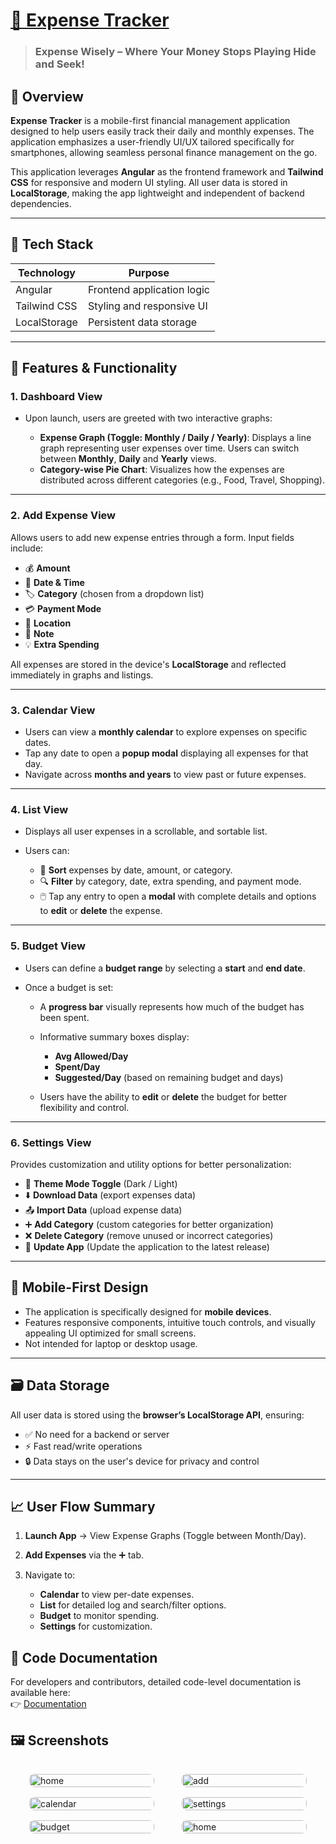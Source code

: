 # [📘 Expense Tracker](https://exwise.vercel.app/)

>### Expense Wisely – Where Your Money Stops Playing Hide and Seek!

## 📌 Overview

**Expense Tracker** is a mobile-first financial management application designed to help users easily track their daily and monthly expenses. The application emphasizes a user-friendly UI/UX tailored specifically for smartphones, allowing seamless personal finance management on the go.

This application leverages **Angular** as the frontend framework and **Tailwind CSS** for responsive and modern UI styling. All user data is stored in **LocalStorage**, making the app lightweight and independent of backend dependencies.

---

## 🧰 Tech Stack

| Technology   | Purpose                    |
| ------------ | -------------------------- |
| Angular      | Frontend application logic |
| Tailwind CSS | Styling and responsive UI  |
| LocalStorage | Persistent data storage    |

---

## 📱 Features & Functionality

### 1. **Dashboard View**

* Upon launch, users are greeted with two interactive graphs:

  * **Expense Graph (Toggle: Monthly / Daily / Yearly)**: Displays a line graph representing user expenses over time. Users can switch between **Monthly**, **Daily** and **Yearly** views.
  * **Category-wise Pie Chart**: Visualizes how the expenses are distributed across different categories (e.g., Food, Travel, Shopping).

---

### 2. **Add Expense View**

Allows users to add new expense entries through a form. Input fields include:

* 💰 **Amount**
* 📅 **Date & Time**
* 🏷️ **Category** (chosen from a dropdown list)
* 💳 **Payment Mode**
* 📍 **Location**
* 📝 **Note**
* 💡 **Extra Spending**

All expenses are stored in the device's **LocalStorage** and reflected immediately in graphs and listings.

---

### 3. **Calendar View**

* Users can view a **monthly calendar** to explore expenses on specific dates.
* Tap any date to open a **popup modal** displaying all expenses for that day.
* Navigate across **months and years** to view past or future expenses.

---

### 4. **List View**

* Displays all user expenses in a scrollable, and sortable list.
* Users can:

  * 🧾 **Sort** expenses by date, amount, or category.
  * 🔍 **Filter** by category, date, extra spending, and payment mode.
  * 🖱️ Tap any entry to open a **modal** with complete details and options to **edit** or **delete** the expense.

---

### 5. **Budget View**

* Users can define a **budget range** by selecting a **start** and **end date**.
* Once a budget is set:

  * A **progress bar** visually represents how much of the budget has been spent.
  * Informative summary boxes display:

    * **Avg Allowed/Day**
    * **Spent/Day**
    * **Suggested/Day** (based on remaining budget and days)
  * Users have the ability to **edit** or **delete** the budget for better flexibility and control.

---

### 6. **Settings View**

Provides customization and utility options for better personalization:

* 🎨 **Theme Mode Toggle** (Dark / Light)
* ⬇️ **Download Data** (export expenses data)
* 📤 **Import Data** (upload expense data)
* ➕ **Add Category** (custom categories for better organization)
* ❌ **Delete Category** (remove unused or incorrect categories)
* 🔄 **Update App** (Update the application to the latest release)


---

## 📱 Mobile-First Design

* The application is specifically designed for **mobile devices**.
* Features responsive components, intuitive touch controls, and visually appealing UI optimized for small screens.
* Not intended for laptop or desktop usage.

---

## 🗃️ Data Storage

All user data is stored using the **browser’s LocalStorage API**, ensuring:

* ✅ No need for a backend or server
* ⚡ Fast read/write operations
* 🔒 Data stays on the user's device for privacy and control

---

## 📈 User Flow Summary

1. **Launch App** → View Expense Graphs (Toggle between Month/Day).
2. **Add Expenses** via the ➕ tab.
3. Navigate to:

   * **Calendar** to view per-date expenses.
   * **List** for detailed log and search/filter options.
   * **Budget** to monitor spending.
   * **Settings** for customization.

## 📄 Code Documentation

For developers and contributors, detailed code-level documentation is available here:  
👉 [Documentation](https://devnamdev2003.github.io/ExpenseWise/documentation/)


## 🖼️ Screenshots

<div style="
    display: grid;
    grid-template-columns: repeat(auto-fit, minmax(200px, 1fr));
    gap: 16px;
    justify-items: center;
    padding: 16px;
">
    <img src="./public/assets/appScreenshot/home.jpg" alt="home" style="width: 100%; max-width: 200px; border-radius: 8px;">
    <img src="./public/assets/appScreenshot/add.jpg" alt="add" style="width: 100%; max-width: 200px; border-radius: 8px;">
    <img src="./public/assets/appScreenshot/calendar.jpg" alt="calendar" style="width: 100%; max-width: 200px; border-radius: 8px;">
    <img src="./public/assets/appScreenshot/settings.jpg" alt="settings" style="width: 100%; max-width: 200px; border-radius: 8px;">
    <img src="./public/assets/appScreenshot/budget.jpg" alt="budget" style="width: 100%; max-width: 200px; border-radius: 8px;">
    <img src="./public/assets/appScreenshot/home.jpg" alt="home" style="width: 100%; max-width: 200px; border-radius: 8px;">
</div>
